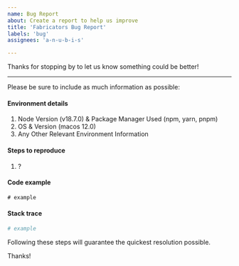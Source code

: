```yaml
---
name: Bug Report
about: Create a report to help us improve
title: 'Fabricators Bug Report'
labels: 'bug'
assignees: 'a-n-u-b-i-s'

---
```


Thanks for stopping by to let us know something could be better!

---

Please be sure to include as much information as possible:

#### Environment details

1. Node Version (v18.7.0) & Package Manager Used (npm, yarn, pnpm)
2. OS & Version (macos 12.0)
3. Any Other Relevant Environment Information

#### Steps to reproduce

  1. ?

#### Code example

```typescript
# example
```

#### Stack trace

```bash
# example
```

Following these steps will guarantee the quickest resolution possible.

Thanks!
